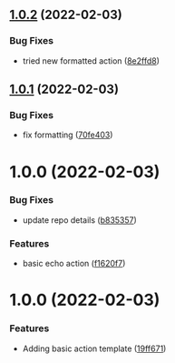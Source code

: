 ## [1.0.2](https://github.com/awazevr/basic-echo-action/compare/v1.0.1...v1.0.2) (2022-02-03)


### Bug Fixes

* tried new formatted action ([8e2ffd8](https://github.com/awazevr/basic-echo-action/commit/8e2ffd8b15a2dc1b457f562cc773a0ef68584fb8))

## [1.0.1](https://github.com/awazevr/basic-echo-action/compare/v1.0.0...v1.0.1) (2022-02-03)


### Bug Fixes

* fix formatting ([70fe403](https://github.com/awazevr/basic-echo-action/commit/70fe40300f29338d9f4df39b1df752e1cdb9244c))

# 1.0.0 (2022-02-03)


### Bug Fixes

* update repo details ([b835357](https://github.com/awazevr/basic-echo-action/commit/b835357d98efe8252e7af523accd975e0819b532))


### Features

* basic echo action ([f1620f7](https://github.com/awazevr/basic-echo-action/commit/f1620f76b703a18bbc3324d3d17c9aefd79a8274))

# 1.0.0 (2022-02-03)


### Features

* Adding basic action template ([19ff671](https://github.com/awazevr/basic-action-template/commit/19ff67196f8973a3b1fb181a9909101d013eda86))
